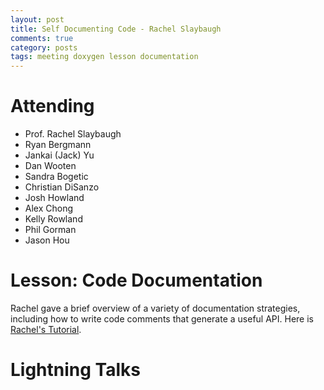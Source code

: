 ```yaml
---
layout: post
title: Self Documenting Code - Rachel Slaybaugh
comments: true
category: posts
tags: meeting doxygen lesson documentation
---
```




# Attending

- Prof. Rachel Slaybaugh
- Ryan Bergmann
- Jankai (Jack) Yu
- Dan Wooten
- Sandra Bogetic
- Christian DiSanzo
- Josh Howland
- Alex Chong
- Kelly Rowland
- Phil Gorman
- Jason Hou

# Lesson: Code Documentation

Rachel gave a brief overview of a variety of documentation strategies, including how to write code comments that generate a useful API. Here is [Rachel's Tutorial][rachelstalk].


# Lightning Talks 



[rachelstalk]: https://github.com/thehackerwithin/berkeley/tree/master/documentation "Rachel's Tutorial"


